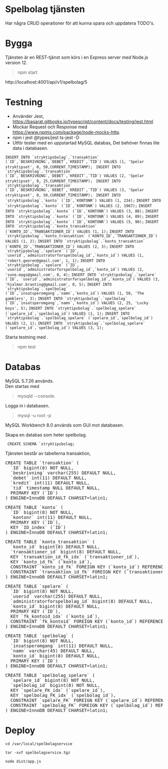 # Spelbolag tjänsten
Har några CRUD operationer för att kunna spara och uppdatera TODO's.


# Bygga
Tjänsten är en REST-tjänst som körs i en Express server med Node.js version 12.

> npm start

http://localhost:4001/api/v1/spelbolag/5

# Testning
* Använder Jest, https://basarat.gitbooks.io/typescript/content/docs/testing/jest.html
* Mockar Request och Response med https://www.npmjs.com/package/node-mocks-http.
* npm i jest @types/jest ts-jest -D
* Utför tester med en uppstartad MySQL databas, Det behöver finnas lite data i databasen.

``INSERT INTO `stryktipsbolag`.`transaktion` (`ID`,`BESKRIVNING`,`DEBET`,`KREDIT`,`TID`) VALUES (1, 'Spelar stryktipset', 0, 50,CURRENT_TIMESTAMP); ``
``INSERT INTO `stryktipsbolag`.`transaktion` (`ID`,`BESKRIVNING`,`DEBET`,`KREDIT`,`TID`) VALUES (2, 'Spelar stryktipset', 0, 25,CURRENT_TIMESTAMP); ``
``INSERT INTO `stryktipsbolag`.`transaktion` (`ID`,`BESKRIVNING`,`DEBET`,`KREDIT`,`TID`) VALUES (3, 'Spelar stryktipset', 0, 50,CURRENT_TIMESTAMP); ``
``INSERT INTO `stryktipsbolag`.`konto` (`ID`,`KONTONR`) VALUES (1, 234);``
``INSERT INTO `stryktipsbolag`.`konto` (`ID`,`KONTONR`) VALUES (2, 1967);``
``INSERT INTO `stryktipsbolag`.`konto` (`ID`,`KONTONR`) VALUES (3, 88);``
``INSERT INTO `stryktipsbolag`.`konto` (`ID`,`KONTONR`) VALUES (4, 89);``
``INSERT INTO `stryktipsbolag`.`konto` (`ID`,`KONTONR`) VALUES (5, 90);``
``INSERT INTO `stryktipsbolag`.`konto_transaktion` (`KONTO_ID`,`TRANSAKTIONER_ID`) VALUES (1, 1);``
``INSERT INTO `stryktipsbolag`.`konto_transaktion` (`KONTO_ID`,`TRANSAKTIONER_ID`) VALUES (1, 2);``
``INSERT INTO `stryktipsbolag`.`konto_transaktion` (`KONTO_ID`,`TRANSAKTIONER_ID`) VALUES (2, 3);``
``INSERT INTO `stryktipsbolag`.`spelare` (`ID`, `userid`,`administratorforspelbolag_id`,`konto_id`) VALUES (1, 'robert.georen@gmail.com', 1, 1);``
``INSERT INTO `stryktipsbolag`.`spelare` (`ID`, `userid`,`administratorforspelbolag_id`,`konto_id`) VALUES (2, 'sune.mags@gmail.com', 0, 4);``
``INSERT INTO `stryktipsbolag`.`spelare` (`ID`, `userid`,`administratorforspelbolag_id`,`konto_id`) VALUES (3, 'hjalmar.branting@gmail.com', 0, 5);``
``INSERT INTO `stryktipsbolag`.`spelbolag` (`ID`,`insatsperomgang`,`namn`,`konto_id`) VALUES (1, 50, 'The gamblers', 3);``
``INSERT INTO `stryktipsbolag`.`spelbolag` (`ID`,`insatsperomgang`,`namn`,`konto_id`) VALUES (2, 25, 'Lucky boys', 5);``
``INSERT INTO `stryktipsbolag`.`spelbolag_spelare` (`spelare_id`,`spelbolag_id`) VALUES (1, 1);``
``INSERT INTO `stryktipsbolag`.`spelbolag_spelare` (`spelare_id`,`spelbolag_id`) VALUES (2, 1);``
``INSERT INTO `stryktipsbolag`.`spelbolag_spelare` (`spelare_id`,`spelbolag_id`) VALUES (3, 1);``

Starta testning med .
> npm test
>
# Databas
MySQL 5.7.26 används.  
Den startas med
> mysqld --console.  

Logga in i databasen.
> mysql -u root -p  

MySQL Workbench 8.0 används som GUI mot databasen. 

Skapa en databas som heter spelbolag.

`` CREATE SCHEMA `stryktipsbolag;``

Tjänsten består av tabellerna transaktion,   
<pre>
CREATE TABLE `transaktion` (
  `ID` bigint(8) NOT NULL,
  `beskrivning` varchar(255) DEFAULT NULL,
  `debet` int(11) DEFAULT NULL,
  `kredit` int(11) DEFAULT NULL,
  `tid` timestamp NULL DEFAULT NULL,
  PRIMARY KEY (`ID`)
) ENGINE=InnoDB DEFAULT CHARSET=latin1;
</pre>

<pre>
CREATE TABLE `konto` (
  `ID` bigint(8) NOT NULL,
  `kontonr` int(11) DEFAULT NULL,
  PRIMARY KEY (`ID`),
  KEY `ID_index` (`ID`)
) ENGINE=InnoDB DEFAULT CHARSET=latin1;
</pre>

<pre>
CREATE TABLE `konto_transaktion` (
  `konto_id` bigint(8) DEFAULT NULL,
  `transaktioner_id` bigint(8) DEFAULT NULL,
  KEY `transaktion_id_fk_idx` (`transaktioner_id`),
  KEY `konto_id_fk` (`konto_id`),
  CONSTRAINT `konto_id_fk` FOREIGN KEY (`konto_id`) REFERENCES `konto` (`ID`) ON DELETE NO ACTION ON UPDATE NO ACTION,
  CONSTRAINT `transaktion_id_fk` FOREIGN KEY (`transaktioner_id`) REFERENCES `transaktion` (`ID`) ON DELETE NO ACTION ON UPDATE NO ACTION
) ENGINE=InnoDB DEFAULT CHARSET=latin1;
</pre>

<pre>
CREATE TABLE `spelare` (
  `ID` bigint(8) NOT NULL,
  `userid` varchar(255) DEFAULT NULL,
  `administratorforspelbolag_id` bigint(8) DEFAULT NULL,
  `konto_id` bigint(8) DEFAULT NULL,
  PRIMARY KEY (`ID`),
  KEY `fk_kontoid_idx` (`konto_id`),
  CONSTRAINT `fk_kontoid` FOREIGN KEY (`konto_id`) REFERENCES `konto` (`ID`) ON DELETE NO ACTION ON UPDATE NO ACTION
) ENGINE=InnoDB DEFAULT CHARSET=latin1;
</pre>

<pre>
CREATE TABLE `spelbolag` (
  `ID` bigint(8) NOT NULL,
  `insatsperomgang` int(11) DEFAULT NULL,
  `namn` varchar(45) DEFAULT NULL,
  `konto_id` bigint(8) DEFAULT NULL,
  PRIMARY KEY (`ID`)
) ENGINE=InnoDB DEFAULT CHARSET=latin1;
</pre>

<pre>
CREATE TABLE `spelbolag_spelare` (
  `spelare_id` bigint(8) NOT NULL,
  `spelbolag_id` bigint(8) NOT NULL,
  KEY `spelare_FK_idx` (`spelare_id`),
  KEY `spelbolag_FK_idx` (`spelbolag_id`),
  CONSTRAINT `spelare_FK` FOREIGN KEY (`spelare_id`) REFERENCES `spelare` (`ID`) ON DELETE NO ACTION ON UPDATE NO ACTION,
  CONSTRAINT `spelbolag_FK` FOREIGN KEY (`spelbolag_id`) REFERENCES `spelbolag` (`ID`) ON DELETE NO ACTION ON UPDATE NO ACTION
) ENGINE=InnoDB DEFAULT CHARSET=latin1;
</pre>
# Deploy
``cd /var/local/spelbolagservice``

``tar -xvf spelbolagservice.tgz``

``node dist/app.js``
